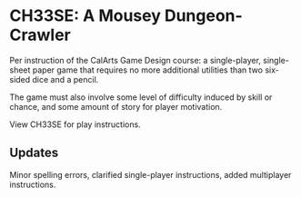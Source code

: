 # CH33SE: A Mousey Dungeon-Crawler

Per instruction of the CalArts Game Design course: a single-player, single-sheet paper game that requires no more additional utilities than two six-sided dice and a pencil.

The game must also involve some level of difficulty induced by skill or chance, and some amount of story for player motivation.

View CH33SE for play instructions.

## Updates

Minor spelling errors, clarified single-player instructions, added multiplayer instructions.
